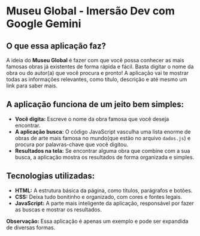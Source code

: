 # Museu Global -  Imersão Dev com Google Gemini

## O que essa aplicação faz?

A ideia do **Museu Global** é fazer com que você possa conhecer as mais famosas obras já existentes de forma rápida e fácil. Basta digitar o nome da obra ou do autor(a) que você procura e pronto! A aplicação vai te mostrar todas as informações relevantes, como título, descrição e até mesmo um link para saber mais.

## A aplicação funciona de um jeito bem simples:

* **Você digita:** Escreve o nome da obra famosa que você deseja encontrar.
* **A aplicação busca:** O código JavaScript vasculha uma lista enorme de obras de arte mais famosa no mundo(que estão no arquivo `dados.js`) e procura por palavras-chave que você digitou.
* **Resultados na tela:** Se encontrar alguma obra que combine com a sua busca, a aplicação mostra os resultados de forma organizada e simples.

## Tecnologias utilizadas:

* **HTML:** A estrutura básica da página, como títulos, parágrafos e botões.
* **CSS:** Deixa tudo bonitinho e organizado, com cores e fontes legais.
* **JavaScript:** A parte mais inteligente da aplicação, responsável por fazer as buscas e mostrar os resultados.

**Observação:** Essa aplicação é apenas um exemplo e pode ser expandida de diversas formas. 



